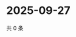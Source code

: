 # 2025-09-27

共 0 条

<!-- BEGIN ZHIHUVIDEO -->
<!-- 最后更新时间 Sat Sep 27 2025 14:14:13 GMT+0800 (China Standard Time) -->

<!-- END ZHIHUVIDEO -->
